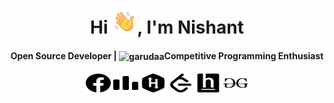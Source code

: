 <h1 style = font-size: "50px" align="center"> Hi <img src="Icons/Telegram Emojis/waving-hand.gif" width="40">, I'm Nishant</h1>
<h4 align="center">Open Source Developer | <img align="center" src="Facebook/man-technologist-facebook.png.svg" alt="garudaa" height="30" width="40" />Competitive Programming Enthusiast</h4>
<p align="center">
<a href="https://www.facebook.com/nishantkantojha/" target="blank"><img align="center" src="Icons/facebook.svg" alt="garudaa" height="30" width="40" /></a>
<a href="https://codeforces.com/profile/_teraBaap" target="blank"><img align="center" src="https://github.com/nishantkantojha/CompetitiveProgramming/blob/main/ignore/Icons/codeforces.svg" alt="garudaa" height="30" width="40" /></a>
<a href="https://www.hackerrank.com/garudaa" target="blank"><img align="center" src="https://github.com/nishantkantojha/CompetitiveProgramming/blob/main/ignore/Icons/hackerrank.svg" alt="garudaa" height="30" width="40" /></a>
<a href="https://leetcode.com/Akash_Chowrasia/" target="blank"><img align="center" src="https://github.com/nishantkantojha/CompetitiveProgramming/blob/main/ignore/Icons/leetcode.svg" alt="garudaa" height="30" width="40" /></a>
<a href="https://www.hackerearth.com/@garudaa" target="blank"><img align="center" src="https://github.com/nishantkantojha/CompetitiveProgramming/blob/main/ignore/Icons/hackerearth.svg" alt="gaurdaa" height="30" width="40" /></a>
<a href="https://auth.geeksforgeeks.org/user/garudaa/profile" target="blank"><img align="center" src="https://github.com/nishantkantojha/CompetitiveProgramming/blob/main/ignore/Icons/geeksforgeeks.svg" alt="gaurdaa" height="30" width="40" /></a>
</p>
